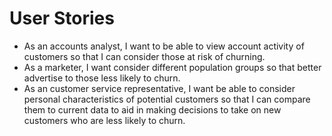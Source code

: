# User Stories
- As an accounts analyst, I want to be able to view account activity of customers so that I can consider those at risk of churning. 
- As a marketer, I want consider different population groups so that better advertise to those less likely to churn.
- As an customer service representative, I want be able to consider personal characteristics of potential customers so that I can compare them to current data to aid in making decisions to take on new customers who are less likely to churn.